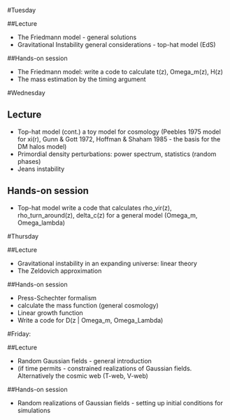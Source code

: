 
#Tuesday 

##Lecture

* The Friedmann model - general solutions
* Gravitational Instability general considerations - top-hat model (EdS) 

##Hands-on session
* The Friedmann model: write a code to calculate t(z), Omega_m(z), H(z) 
* The mass estimation by the timing argument

#Wednesday

## Lecture
* Top-hat model (cont.) a  toy model for cosmology (Peebles 1975 model for xi(r), Gunn & Gott 1972, Hoffman & Shaham 1985 - the basis for the DM halos model)
* Primordial density perturbations: power spectrum, statistics (random phases)
* Jeans instability

## Hands-on session

* Top-hat model write a code that calculates rho_vir(z), rho_turn_around(z), delta_c(z) for a general model (Omega_m, Omega_lambda)

#Thursday

##Lecture

* Gravitational instability in an expanding universe: linear theory
* The Zeldovich approximation

##Hands-on session

* Press-Schechter formalism 
* calculate the mass function (general cosmology) 
* Linear growth function 
* Write a code for D(z | Omega_m, Omega_Lambda)


#Friday:

##Lecture 
* Random Gaussian fields - general introduction
* (if time permits - constrained realizations of Gaussian fields. Alternatively  the cosmic web (T-web, V-web)

##Hands-on session

* Random realizations of Gaussian fields - setting up initial conditions for simulations 